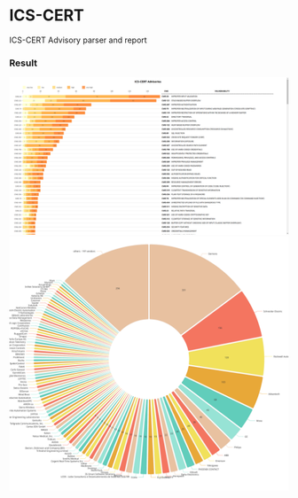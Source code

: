 # ICS-CERT
ICS-CERT Advisory parser and report

### Result

![bar.png](static/bar.png)
![pie.svg](static/pie.svg)
